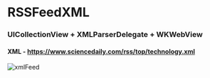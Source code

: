 # RSSFeedXML
### UICollectionView + XMLParserDelegate + WKWebView

#### XML - https://www.sciencedaily.com/rss/top/technology.xml


![xmlFeed](https://user-images.githubusercontent.com/30910230/65692886-11c1f080-e07c-11e9-9051-6ee3cdd4a483.gif)
